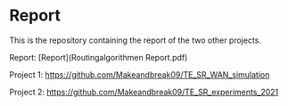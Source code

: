 # Report
This is the repository containing the report of the two other projects.

Report: [Report](Routingalgorithmen Report.pdf)

Project 1: https://github.com/Makeandbreak09/TE_SR_WAN_simulation

Project 2: https://github.com/Makeandbreak09/TE_SR_experiments_2021
